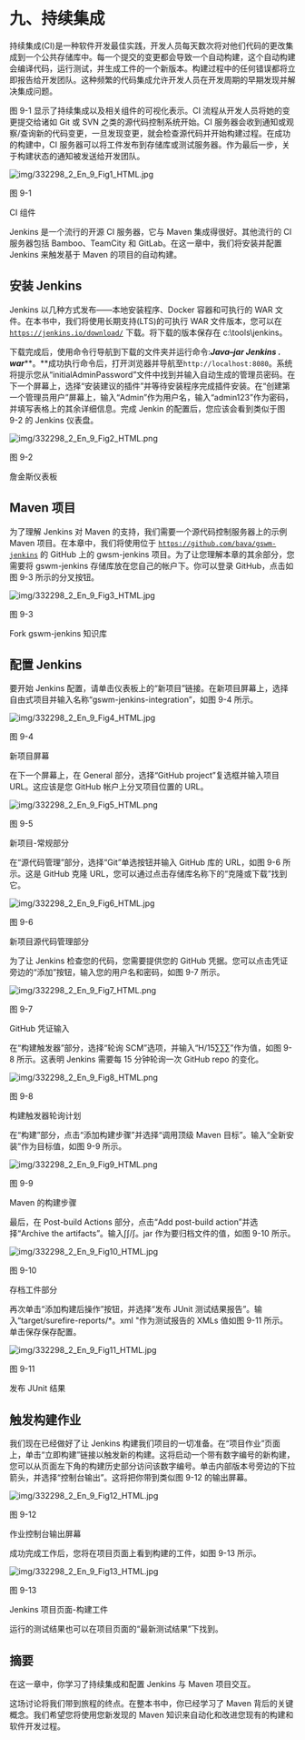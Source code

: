 # 九、持续集成

持续集成(CI)是一种软件开发最佳实践，开发人员每天数次将对他们代码的更改集成到一个公共存储库中。每一个提交的变更都会导致一个自动构建，这个自动构建会编译代码，运行测试，并生成工件的一个新版本。构建过程中的任何错误都将立即报告给开发团队。这种频繁的代码集成允许开发人员在开发周期的早期发现并解决集成问题。

图 9-1 显示了持续集成以及相关组件的可视化表示。CI 流程从开发人员将她的变更提交给诸如 Git 或 SVN 之类的源代码控制系统开始。CI 服务器会收到通知或观察/查询新的代码变更，一旦发现变更，就会检查源代码并开始构建过程。在成功的构建中，CI 服务器可以将工件发布到存储库或测试服务器。作为最后一步，关于构建状态的通知被发送给开发团队。

![img/332298_2_En_9_Fig1_HTML.jpg](img/332298_2_En_9_Fig1_HTML.jpg)

图 9-1

CI 组件

Jenkins 是一个流行的开源 CI 服务器，它与 Maven 集成得很好。其他流行的 CI 服务器包括 Bamboo、TeamCity 和 GitLab。在这一章中，我们将安装并配置 Jenkins 来触发基于 Maven 的项目的自动构建。

## 安装 Jenkins

Jenkins 以几种方式发布——本地安装程序、Docker 容器和可执行的 WAR 文件。在本书中，我们将使用长期支持(LTS)的可执行 WAR 文件版本，您可以在 [`https://jenkins.io/download/`](https://jenkins.io/download/) 下载。将下载的版本保存在 c:\tools\jenkins。

下载完成后，使用命令行导航到下载的文件夹并运行命令:***Java–jar Jenkins . war*****。**成功执行命令后，打开浏览器并导航至`http://localhost:8080`。系统将提示您从“initialAdminPassword”文件中找到并输入自动生成的管理员密码。在下一个屏幕上，选择“安装建议的插件”并等待安装程序完成插件安装。在“创建第一个管理员用户”屏幕上，输入“Admin”作为用户名，输入“admin123”作为密码，并填写表格上的其余详细信息。完成 Jenkin 的配置后，您应该会看到类似于图 9-2 的 Jenkins 仪表盘。

![img/332298_2_En_9_Fig2_HTML.png](img/332298_2_En_9_Fig2_HTML.png)

图 9-2

詹金斯仪表板

## Maven 项目

为了理解 Jenkins 对 Maven 的支持，我们需要一个源代码控制服务器上的示例 Maven 项目。在本章中，我们将使用位于 [`https://github.com/bava/gswm-jenkins`](https://github.com/bava/gswm-jenkins) 的 GitHub 上的 gwsm-jenkins 项目。为了让您理解本章的其余部分，您需要将 gswm-jenkins 存储库放在您自己的帐户下。你可以登录 GitHub，点击如图 9-3 所示的分叉按钮。

![img/332298_2_En_9_Fig3_HTML.jpg](img/332298_2_En_9_Fig3_HTML.jpg)

图 9-3

Fork gswm-jenkins 知识库

## 配置 Jenkins

要开始 Jenkins 配置，请单击仪表板上的“新项目”链接。在新项目屏幕上，选择自由式项目并输入名称“gswm-jenkins-integration”，如图 9-4 所示。

![img/332298_2_En_9_Fig4_HTML.jpg](img/332298_2_En_9_Fig4_HTML.jpg)

图 9-4

新项目屏幕

在下一个屏幕上，在 General 部分，选择“GitHub project”复选框并输入项目 URL。这应该是您 GitHub 帐户上分叉项目位置的 URL。

![img/332298_2_En_9_Fig5_HTML.png](img/332298_2_En_9_Fig5_HTML.png)

图 9-5

新项目-常规部分

在“源代码管理”部分，选择“Git”单选按钮并输入 GitHub 库的 URL，如图 9-6 所示。这是 GitHub 克隆 URL，您可以通过点击存储库名称下的“克隆或下载”找到它。

![img/332298_2_En_9_Fig6_HTML.jpg](img/332298_2_En_9_Fig6_HTML.jpg)

图 9-6

新项目源代码管理部分

为了让 Jenkins 检查您的代码，您需要提供您的 GitHub 凭据。您可以点击凭证旁边的“添加”按钮，输入您的用户名和密码，如图 9-7 所示。

![img/332298_2_En_9_Fig7_HTML.png](img/332298_2_En_9_Fig7_HTML.png)

图 9-7

GitHub 凭证输入

在“构建触发器”部分，选择“轮询 SCM”选项，并输入“H/15∑∑∑”作为值，如图 9-8 所示。这表明 Jenkins 需要每 15 分钟轮询一次 GitHub repo 的变化。

![img/332298_2_En_9_Fig8_HTML.png](img/332298_2_En_9_Fig8_HTML.png)

图 9-8

构建触发器轮询计划

在“构建”部分，点击“添加构建步骤”并选择“调用顶级 Maven 目标”。输入“全新安装”作为目标值，如图 9-9 所示。

![img/332298_2_En_9_Fig9_HTML.png](img/332298_2_En_9_Fig9_HTML.png)

图 9-9

Maven 的构建步骤

最后，在 Post-build Actions 部分，点击“Add post-build action”并选择“Archive the artifacts”。输入∫∫/∫。jar 作为要归档文件的值，如图 9-10 所示。

![img/332298_2_En_9_Fig10_HTML.jpg](img/332298_2_En_9_Fig10_HTML.jpg)

图 9-10

存档工件部分

再次单击“添加构建后操作”按钮，并选择“发布 JUnit 测试结果报告”。输入“target/surefire-reports/*。xml "作为测试报告的 XMLs 值如图 9-11 所示。单击保存保存配置。

![img/332298_2_En_9_Fig11_HTML.jpg](img/332298_2_En_9_Fig11_HTML.jpg)

图 9-11

发布 JUnit 结果

## 触发构建作业

我们现在已经做好了让 Jenkins 构建我们项目的一切准备。在“项目作业”页面上，单击“立即构建”链接以触发新的构建。这将启动一个带有数字编号的新构建，您可以从页面左下角的构建历史部分访问该数字编号。单击内部版本号旁边的下拉箭头，并选择“控制台输出”。这将把你带到类似图 9-12 的输出屏幕。

![img/332298_2_En_9_Fig12_HTML.jpg](img/332298_2_En_9_Fig12_HTML.jpg)

图 9-12

作业控制台输出屏幕

成功完成工作后，您将在项目页面上看到构建的工件，如图 9-13 所示。

![img/332298_2_En_9_Fig13_HTML.jpg](img/332298_2_En_9_Fig13_HTML.jpg)

图 9-13

Jenkins 项目页面-构建工件

运行的测试结果也可以在项目页面的“最新测试结果”下找到。

## 摘要

在这一章中，你学习了持续集成和配置 Jenkins 与 Maven 项目交互。

这场讨论将我们带到旅程的终点。在整本书中，你已经学习了 Maven 背后的关键概念。我们希望您将使用您新发现的 Maven 知识来自动化和改进您现有的构建和软件开发过程。